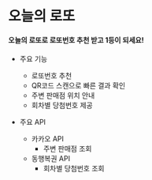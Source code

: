 # 오늘의 로또
#### 오늘의 로또로 로또번호 추천 받고 1등이 되세요!

+ 주요 기능
  + 로또번호 추천
  + QR코드 스캔으로 빠른 결과 확인
  + 주변 판매점 위치 안내
  + 회차별 당첨번호 제공
 
+ 주요 API
  + 카카오 API
    + 주변 판매점 조회
  + 동행복권 API
    + 회차별 당첨번호 조회
